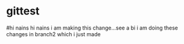 # gittest
#hi nains
hi nains
i am making this change...see a bi
i am doing these changes in branch2 which i just made
